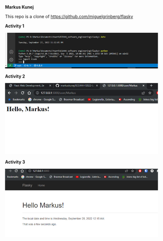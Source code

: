 **Markus Kunej**

This repo is a clone of https://github.com/miguelgrinberg/flasky

**Activity 1**

![](images/Lab2_activity1.png)

**Activity 2**

![](images/Lab2_activity2.png)

**Activity 3**

![](images/Lab2_activity3.png)
